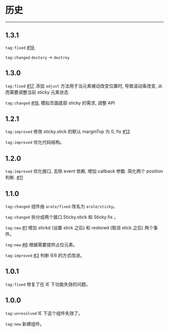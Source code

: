 # 历史

---

## 1.3.1

`tag:fixed` [#19](https://github.com/aralejs/sticky/issues/19),

`tag:changed` `destory` -> `destroy`

## 1.3.0

`tag:fixed` [#17](https://github.com/aralejs/sticky/issues/17), 添加 `adjust` 方法用于当元素被动改变位置时, 导致滚动条改变, 从而需要调整当前 sticky 元素状态

`tag:changed` [#18](https://github.com/aralejs/sticky/issues/18), 模拟页面底部 sticky 的需求, 调整 API

## 1.2.1

`tag:improved` 修改 sticky.stick 的默认 marginTop 为 0, fix [#13](https://github.com/aralejs/sticky/issues/13)

`tag:improved` 优化代码结构。

## 1.2.0

`tag:improved` 优化接口, 去除 event 依赖, 增加 callback 参数. 简化两个 position 判断.  [#11](https://github.com/aralejs/sticky/issues/11)


## 1.1.0

`tag:changed` 组件由 `arale/fixed` 改名为 `arale/sticky`。

`tag:changed` 拆分成两个接口 Sticky.stick 和 Sticky.fix 。

`tag:new` [#1](https://github.com/aralejs/sticky/issues/1) 增加 stickd (设置 stick 之后) 和 restored (取消 stick 之后) 两个事件。

`tag:new` [#6](https://github.com/aralejs/sticky/issues/6) 根据需要提供占位元素。

`tag:improved` [#3](https://github.com/aralejs/sticky/issues/3) 判断 IE6 的方式改进。

## 1.0.1

`tag:fixed` 修复了在 IE 下功能失效的问题。

## 1.0.0

`tag:unresolved` IE 下这个组件失效了。

`tag:new` 新建组件。
